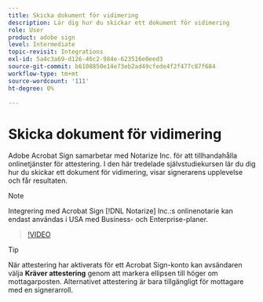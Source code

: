 ```yaml
---
title: Skicka dokument för vidimering
description: Lär dig hur du skickar ett dokument för vidimering
role: User
product: adobe sign
level: Intermediate
topic-revisit: Integrations
exl-id: 5a4c3a69-d126-46c2-984e-623516e0eed3
source-git-commit: b6108850e14e73eb2ad49cfede4f2f477c87f684
workflow-type: tm+mt
source-wordcount: '111'
ht-degree: 0%

---
```


# Skicka dokument för vidimering

Adobe Acrobat Sign samarbetar med Notarize Inc. för att tillhandahålla onlinetjänster för attestering. I den här tredelade självstudiekursen lär du dig hur du skickar ett dokument för vidimering, visar signerarens upplevelse och får resultaten.

>[!NOTE]
>
>Integrering med Acrobat Sign [!DNL Notarize] Inc.:s onlinenotarie kan endast användas i USA med Business- och Enterprise-planer.

>[!VIDEO](https://video.tv.adobe.com/v/341029?hidetitle=true)

>[!TIP]
>
>När attestering har aktiverats för ett Acrobat Sign-konto kan avsändaren välja **Kräver attestering** genom att markera ellipsen till höger om mottagarposten. Alternativet attestering är bara tillgängligt för mottagare med en signerarroll.
